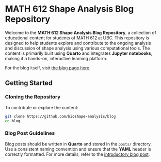 # MATH 612 Shape Analysis Blog Repository

Welcome to the **MATH 612 Shape Analysis Blog Repository**, a collection of educational content for students of MATH 612 at UBC. This repository is designed to help students explore and contribute to the ongoing analysis and discussion of shape analysis using various computational tools. The content is primarily built using **Quarto** and integrates **Jupyter notebooks**, making it a hands-on, interactive learning platform.

For the blog itself, visit [the blog page here](https://bioshape-analysis.github.io/blog/).

## Getting Started

### Cloning the Repository

To contribute or explore the content:

```bash
git clone https://github.com/bioshape-analysis/blog
cd blog
```

### Blog Post Guidelines

Blog posts should be written in **Quarto** and stored in the `posts/` directory. Use a consistent naming convention and ensure that the **YAML** header is correctly formatted. For more details, refer to the [introductory blog post](https://bioshape-analysis.github.io/blog/posts/MATH-612/).
